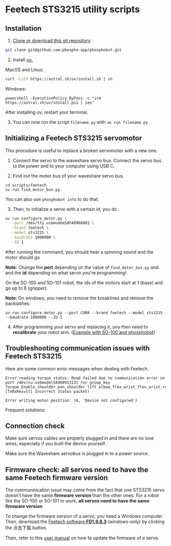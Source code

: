 # Feetech STS3215 utility scripts

## Installation

1. [Clone or download this git repository](https://docs.github.com/en/repositories/creating-and-managing-repositories/cloning-a-repository)

```bash
git clone git@github.com:phospho-app/phosphobot.git
```

2. Install [uv.](https://docs.astral.sh/uv/)

MacOS and Linux:

```bash
curl -LsSf https://astral.sh/uv/install.sh | sh
```

Windows:

```pwh
powershell -ExecutionPolicy ByPass -c "irm https://astral.sh/uv/install.ps1 | iex"
```

After installing uv, restart your terminal.

3. You can now run the script `filename.py` with `un run filename.py`

## Initializing a Feetech STS3215 servomotor

This procedure is useful to replace a broken servomotor with a new one.

1. Connect the servo to the waveshare servo bus. Connect the servo bus to the power and to your computer using USB C.

2. Find out the motor bus of your waveshare servo bus.

```
cd scripts/feetech
uv run find_motor_bus.py
```

You can also use `phosphobot info` to do that.

3. Then, to initialize a servo with a certain id, you do :

```bash
uv run configure_motor.py \
  --port /dev/tty.usbmodem58FA0960801 \
  --brand feetech \
  --model sts3215 \
  --baudrate 1000000 \
  --ID 1
```

After running the command, you should hear a spinning sound and the motor should go

**Note:** Change the **port** depending on the value of `find_motor_bus.py` and and the **id** depending on what servo you're programming!

On the SO-100 and SO-101 robot, the ids of the motors start at 1 (base) and go up to 6 (gripper).

**Note**: On windows, you need to remove the breaklines and remove the backlashes:

```pwh
uv run configure_motor.py --port COM4 --brand feetech --model sts3215 --baudrate 1000000 --ID 1
```

4. After programming your servo and replacing it, you then need to **recalibrate** your robot arm. ([Example with SO-100 and phosphobot](https://www.youtube.com/watch?v=65DW8yLcRmM))

## Troubleshooting communication issues with Feetech STS3215

Here are some common error messages when dealing with Feetech.

```
Error reading torque status: Read failed due to communication error on port /dev/cu.usbmodel5A460913131 for group_key Torque_Enable_shoulder_pan_shoulder_lift_elbow_flex_wrist_flex_wrist_roll_gripper: [TxRxResult] Incorrect status packet!
```

```
Error writing motor position: (6, 'Device not configured')
```

Frequent solutions:

## Connection check

Make sure servos cables are properly plugged in and there are no lose wires, especially if you built the device yourself.

Make sure the Waveshare servobus is plugged in to a power source.

## Firmware check: all servos need to have the same Feetech firmware version

The communnication issue may come from the fact that one STS3215 servo doesn't have the same **firmware version** than the other ones. For a robot like the SO-100 or SO-101 to work, **all servos need to have the same firmware version**.

To change the firmware version of a servo, you need a Windows computer. Then, download the [Feetech software **FD1.9.8.3**](https://www.feetechrc.com/software.html) (windows-only) by clicking the 点击下载 button.

Then, refer to this [user manual](https://www.feetechrc.com/Data/feetechrc/upload/file/20201127/start%20%20tutorial201015.pdf) on how to update the firmware of a servo.
